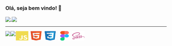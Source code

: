 ### Olá, seja bem vindo! 👋

<div style="display: inline_block">
  <a href="">
    <img height="186em" align="center" src="https://github-readme-stats.vercel.app/api?username=FilipeHibrael&show_icons=true&theme=react" />
    <img height="186em" align="center" src="https://github-readme-stats.vercel.app/api/top-langs?username=FilipeHibrael&layout=compact&langs_count=8&theme=react" />
</div>

---

<div style="display: inline_block">
   <a href="filipehibrael27@gmail.com"><img align="left" src="https://img.shields.io/badge/Gmail-D14836?style=for-the-badge&logo=gmail&logoColor=white" target="_blank"></a>
  <a href="https://wa.me/5583988216495"><img align="left" src="https://img.shields.io/badge/WhatsApp-25D366?style=for-the-badge&logo=whatsapp&logoColor=white" target="_blank"></a>
  <img align="top" alt="Icon-Js" height="30" width="40" src="https://raw.githubusercontent.com/devicons/devicon/master/icons/javascript/javascript-plain.svg">
  <img align="top" alt="Icon-HTML" height="30" width="40" src="https://raw.githubusercontent.com/devicons/devicon/master/icons/html5/html5-original.svg">
  <img align="top" alt="Icon-CSS" height="30" width="40" src="https://raw.githubusercontent.com/devicons/devicon/master/icons/css3/css3-original.svg">
  <img align="top" alt="Icon-Figma" height="30" width="40" src="https://raw.githubusercontent.com/devicons/devicon/master/icons/figma/figma-original.svg">
  <img align="top" alt="Icon-SASS" height="30" width="40" src="https://raw.githubusercontent.com/devicons/devicon/master/icons/sass/sass-original.svg">
</div>
